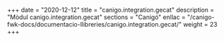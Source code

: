 +++
date        = "2020-12-12"
title       = "canigo.integration.gecat"
description = "Mòdul canigo.integration.gecat"
sections    = "Canigó"
enllac		= "/canigo-fwk-docs/documentacio-llibreries/canigo.integration.gecat/"
weight		= 23
+++
